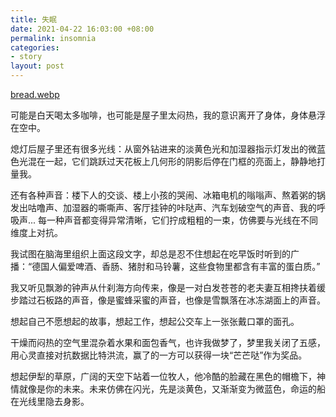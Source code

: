```yaml
---
title: 失眠
date: 2021-04-22 16:03:00 +08:00
permalink: insomnia
categories:
- story
layout: post
---
```


[bread.webp](https://general-1258275882.cos.ap-chengdu.myqcloud.com/bread.webp)

可能是白天喝太多咖啡，也可能是屋子里太闷热，我的意识离开了身体，身体悬浮在空中。

熄灯后屋子里还有很多光线：从窗外钻进来的淡黄色光和加湿器指示灯发出的微蓝色光混在一起，它们跳跃过天花板上几何形的阴影后停在门框的亮面上，静静地打量我。

还有各种声音：楼下人的交谈、楼上小孩的哭闹、冰箱电机的嗡嗡声、熬着粥的锅发出咕噜声、加湿器的嘶嘶声、客厅挂钟的咔哒声、汽车划破空气的声音、我的呼吸声... 每一种声音都变得异常清晰，它们拧成粗粗的一束，仿佛要与光线在不同维度上对抗。

我试图在脑海里组织上面这段文字，却总是忍不住想起在吃早饭时听到的广播：“德国人偏爱啤酒、香肠、猪肘和马铃薯，这些食物里都含有丰富的蛋白质。”

我又听见飘渺的钟声从什刹海方向传来，像是一对白发苍苍的老夫妻互相搀扶着缓步踏过石板路的声音，像是蜜蜂采蜜的声音，也像是雪飘落在冰冻湖面上的声音。

想起自己不愿想起的故事，想起工作，想起公交车上一张张戴口罩的面孔。

干燥而闷热的空气里混杂着水果和面包香气，也许我做梦了，梦里我关闭了五感，用心灵直接对抗数据比特洪流，赢了的一方可以获得一块“芒芒哒”作为奖品。

想起伊犁的草原，广阔的天空下站着一位牧人，他冷酷的脸藏在黑色的帽檐下，神情就像是你的未来。未来仿佛在闪光，先是淡黄色，又渐渐变为微蓝色，命运的船在光线里隐去身影。